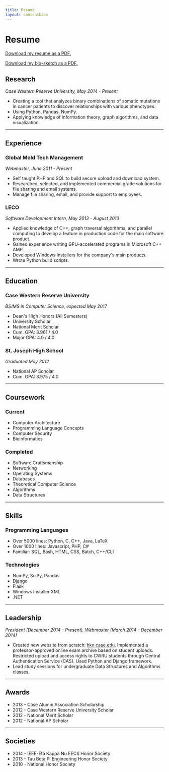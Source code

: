```yaml
---
title: Resume
layout: contentbase
---
```

Resume
======

[Download my resume as a PDF.](https://dl.dropboxusercontent.com/u/24472738/Resume.pdf)

[Download my bio-sketch as a PDF.](https://dl.dropboxusercontent.com/u/24472738/biosketch.pdf)

Research
---------
*Case Western Reserve University, May 2014 - Present*

* Creating a tool that analyzes binary combinations of somatic mutations in
  cancer patients to discover relationships with various phenotypes.
* Using Python, Pandas, NumPy.
* Applying knowledge of information theory, graph algorithms, and data
  visualization.

<hr>

Experience
----------

### Global Mold Tech Management
*Webmaster, June 2011 - Present*

* Self taught PHP and SQL to build secure upload and download system.
* Researched, selected, and implemented commercial grade solutions for file
  sharing and email systems.
* Manage file sharing, email, and provide support to employees.

### LECO
*Software Development Intern, May 2013 - August 2013*

* Applied knowledge of C++, graph traversal algorithms, and parallel computing
  to develop a feature in production code for the main software product.
* Gained experience writing GPU-accelerated programs in Microsoft C++ AMP.
* Developed Windows Installers for the company's main products.
* Wrote Python build scripts.

<hr>

Education
---------

### Case Western Reserve University
*BS/MS in Computer Science, expected May 2017*

* Dean's High Honors (All Semesters)
* University Scholar
* National Merit Scholar
* Cum. GPA: 3.961 / 4.0
* Major GPA: 4.0 / 4.0

### St. Joseph High School
*Graduated May 2012*

* National AP Scholar
* Cum. GPA: 3.975 / 4.0

<hr>

Coursework
----------

### Current

* Computer Architecture
* Programming Language Concepts
* Computer Security
* Bioinformatics

### Completed

* Software Craftsmanship
* Networking
* Operating Systems
* Databases
* Theoretical Computer Science
* Algorithms
* Data Structures

<hr>

Skills
------

### Programming Languages

* Over 5000 lines: Python, C, C++, Java, LaTeX
* Over 1000 lines: Javascript, PHP, C#
* Familiar: SQL, Bash, HTML, CSS, Batch, C++/CLI

### Technologies

* NumPy, SciPy, Pandas
* Django
* Flask
* Windows Installer XML
* .NET

<hr>

Leadership
----------
*President (December 2014 - Present), Webmaster (March 2014 - December 2014)*

* Created new website from scratch: [hkn.case.edu](https://hkn.case.edu).
  Implemented a professor-approved online exam archive based on student uploads.
  Restricted upload and access rights to CWRU students through Central
  Authentication Service (CAS).  Used Python and Django framework.
* Lead study sessions for undergraduate Data Structures and Algorithms classes.

<hr>

Awards
------

* 2013 - Case Alumni Association Scholarship
* 2012 - Case Western Reserve University Scholar
* 2012 - National Merit Scholar
* 2012 - National AP Scholar

<hr>

Societies
---------

* 2014 - IEEE-Eta Kappa Nu EECS Honor Society
* 2013 - Tau Beta Pi Engineering Honor Society
* 2010 - National Honor Society
